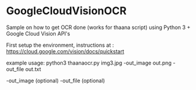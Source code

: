 # GoogleCloudVisionOCR
Sample on how to get OCR done (works for thaana script) using Python 3 + Google Cloud Vision API's

First setup the environment,  instructions at : https://cloud.google.com/vision/docs/quickstart

example usage:
  python3 thaanaocr.py img3.jpg -out_image out.png -out_file out.txt
  
-out_image (optional)
-out_file (optional)

